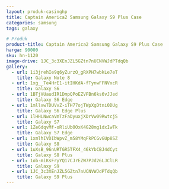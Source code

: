 ```yaml
---
layout: produk-casinghp
title: Captain America2 Samsung Galaxy S9 Plus Case
categories: samsung
tags: galaxy

# Produk
product-title: Captain America2 Samsung Galaxy S9 Plus Case
harga: 90000
sku: hn-1120
image-drive: 1JC_3c3XEnJZL5GZtn7nUCNVWJdPTdqQb
gallery:
  - url: 1i3jrehIe9q6yZurzO_gRXPH7wbkLe7eT
    title: Galaxy Note 8
  - url: 1xg__Te4HrE1-itIHKdA-fTynwFFNVxcR
    title: Galaxy S6
  - url: 1BTjVUaudIR1DmpQPoEZVFBn6ks6vJJed
    title: Galaxy S6 Edge
  - url: 1mllxwTDUVvZ-iTH77ojTWpXgDtni0DUg
    title: Galaxy S6 Edge Plus
  - url: 1lHHLNwcaVmTzFaDyuxjXDrVw09RwtcjS
    title: Galaxy S7
  - url: 1Ze6dqvMf-oRliUbOOxK4G28mg1dxIwTk
    title: Galaxy S7 Edge
  - url: 1xmlhIVDIbWpvZ_m58YMqFkPCGvGUp8SZ
    title: Galaxy S8
  - url: 1uXsB_96nURTGR5TFX4_46kYbCBJ4dCyt
    title: Galaxy S8 Plus
  - url: 1ob-miKsFryYQ17CJrEZW7PJd26LJClLR
    title: Galaxy S9
  - url: 1JC_3c3XEnJZL5GZtn7nUCNVWJdPTdqQb
    title: Galaxy S9 Plus
---
```


